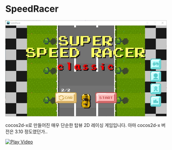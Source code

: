# SpeedRacer
![Game Screenshot](./super_speed_racer_0.JPG)

cocos2d-x로 만들어진 매우 단순한 탑뷰 2D 레이싱 게임입니다.
아마 cocos2d-x 버전은 3.10 정도였던가..

[![Play Video](http://img.youtube.com/vi/e_qOUbHl8iw/0.jpg)](https://www.youtube.com/watch?v=e_qOUbHl8iw)
